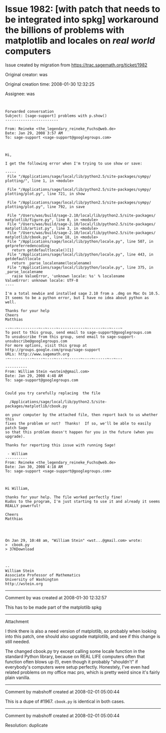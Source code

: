 # Issue 1982: [with patch that needs to be integrated into spkg] workaround the billions of problems with matplotlib and locales on _real world_ computers

Issue created by migration from https://trac.sagemath.org/ticket/1982

Original creator: was

Original creation time: 2008-01-30 12:32:25

Assignee: was


```


Forwarded conversation
Subject: [sage-support] problems with p.show()
------------------------

From: Reineke <the_legendary_reineke_Fuchs@web.de>
Date: Jan 29, 2008 3:57 AM
To: sage-support <sage-support@googlegroups.com>



Hi,

I get the following error when I'm trying to use show or save:

-----
 File "/Applications/sage/local/lib/python2.5/site-packages/sympy/
plotting/", line 1, in <module>

 File "/Applications/sage/local/lib/python2.5/site-packages/sympy/
plotting/plot.py", line 721, in show

 File "/Applications/sage/local/lib/python2.5/site-packages/sympy/
plotting/plot.py", line 792, in save

 File "/Users/was/build/sage-2.10/local/lib/python2.5/site-packages/
matplotlib/figure.py", line 8, in <module>
 File "/Users/was/build/sage-2.10/local/lib/python2.5/site-packages/
matplotlib/artist.py", line 3, in <module>
 File "/Users/was/build/sage-2.10/local/lib/python2.5/site-packages/
matplotlib/cbook.py", line 18, in <module>
 File "/Applications/sage/local/lib/python/locale.py", line 507, in
getpreferredencoding
   return getdefaultlocale()[1]
 File "/Applications/sage/local/lib/python/locale.py", line 443, in
getdefaultlocale
   return _parse_localename(localename)
 File "/Applications/sage/local/lib/python/locale.py", line 375, in
_parse_localename
   raise ValueError, 'unknown locale: %s' % localename
ValueError: unknown locale: UTF-8
----

I'm a total newbie and installed sage 2.10 from a .dmg on Mac Os 10.5.
It seems to be a python error, but I have no idea about python as
well.

Thanks for your help
Cheers
Matthias

--~--~---------~--~----~------------~-------~--~----~
To post to this group, send email to sage-support@googlegroups.com
To unsubscribe from this group, send email to sage-support-unsubscribe@googlegroups.com
For more options, visit this group at http://groups.google.com/group/sage-support
URLs: http://www.sagemath.org
-~----------~----~----~----~------~----~------~--~---

----------
From: William Stein <wstein@gmail.com>
Date: Jan 29, 2008 4:48 AM
To: sage-support@googlegroups.com


Could you try carefully replacing  the file

  /Applications/sage/local/lib/python2.5/site-packages/matplotlib/cbook.py

on your computer by the attached file, then report back to us whether this
fixes the problem or not?  Thanks!  If so, we'll be able to easily patch Sage
so that this problem doesn't happen for you in the future (when you upgrade).

Thanks for reporting this issue with running Sage!

 - William
----------
From: Reineke <the_legendary_reineke_Fuchs@web.de>
Date: Jan 30, 2008 4:18 AM
To: sage-support <sage-support@googlegroups.com>



Hi William,

thanks for your help. The file worked perfectly fine!
Kudos to the program, I'm just starting to use it and already it seems
REALLY powerful!

Cheers
Matthias




On Jan 29, 10:48 am, "William Stein" <wst...@gmail.com> wrote:
>  cbook.py
> 37KDownload



-- 
William Stein
Associate Professor of Mathematics
University of Washington
http://wstein.org 
```



---

Comment by was created at 2008-01-30 12:32:57

This has to be made part of the matplotlib spkg


---

Attachment

I think there is also a need version of matplotlib, so probably when looking into this patch, one should also upgrade matplotlib, and see if this change is still needed. 

The changed cbook.py try except calling some locale function in the standard Python library, because on REAL LIFE computers often that function often blows up (!), even
though it probably "shouldn't" if everybody's computers were setup perfectly.  Honestely, I've even had related problems on my office mac pro, which is pretty weird since it's fairly plain vanilla.


---

Comment by mabshoff created at 2008-02-01 05:00:44

This is a dupe of #1967. `cbook.py` is identical in both cases.


---

Comment by mabshoff created at 2008-02-01 05:00:44

Resolution: duplicate

